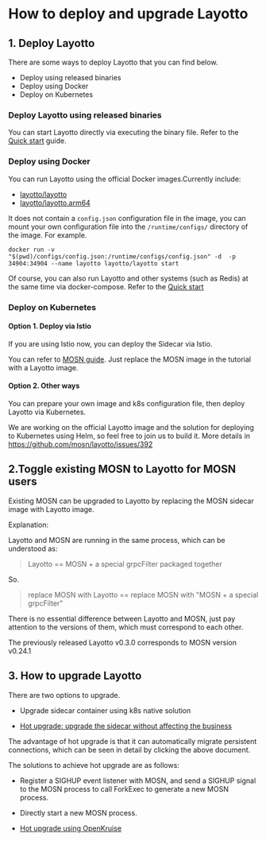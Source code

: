 # How to deploy and upgrade Layotto

## 1. Deploy Layotto

There are some ways to deploy Layotto that you can find below.

- Deploy using released binaries
- Deploy using Docker
- Deploy on Kubernetes

### Deploy Layotto using released binaries

You can start Layotto directly via executing the binary file. Refer to the [Quick start](en/start) guide.

### Deploy using Docker

You can run Layotto using the official Docker images.Currently include:

- [layotto/layotto](https://hub.docker.com/repository/docker/layotto/layotto)
- [layotto/layotto.arm64](https://hub.docker.com/repository/docker/layotto/layotto.arm64)

It does not contain a `config.json` configuration file in the image, you can mount your own configuration file into the `/runtime/configs/` directory of the image. For example.

```shell
docker run -v "$(pwd)/configs/config.json:/runtime/configs/config.json" -d  -p 34904:34904 --name layotto layotto/layotto start
```

Of course, you can also run Layotto and other systems (such as Redis) at the same time via docker-compose. Refer to the [Quick start](en/start/state/start?id=step-1-deploy-redis-and-layotto)

### Deploy on Kubernetes

#### Option 1. Deploy via Istio

If you are using Istio now, you can deploy the Sidecar via Istio.

You can refer to [MOSN guide](https://mosn.io/docs/user-guide/start/istio/). Just replace the MOSN image in the tutorial with a Layotto image.

#### Option 2. Other ways

You can prepare your own image and k8s configuration file, then deploy Layotto via Kubernetes.

We are working on the official Layotto image and the solution for deploying to Kubernetes using Helm, so feel free to join us to build it. More details in <https://github.com/mosn/layotto/issues/392>

## 2.Toggle existing MOSN to Layotto for MOSN users

Existing MOSN can be upgraded to Layotto by replacing the MOSN sidecar image with Layotto image.

Explanation:

Layotto and MOSN are running in the same process, which can be understood as:

> Layotto == MOSN + a special grpcFilter packaged together

So.

> replace MOSN with Layotto == replace MOSN with "MOSN + a special grpcFilter"

There is no essential difference between Layotto and MOSN, just pay attention to the versions of them, which must correspond to each other.

The previously released Layotto v0.3.0 corresponds to MOSN version v0.24.1

## 3. How to upgrade Layotto

There are two options to upgrade.

- Upgrade sidecar container using k8s native solution
  
- [Hot upgrade: upgrade the sidecar without affecting the business](https://mosn.io/en/docs/concept/smooth-upgrade/)

The advantage of hot upgrade is that it can automatically migrate persistent connections, which can be seen in detail by clicking the above document.

The solutions to achieve hot upgrade are as follows:

- Register a SIGHUP event listener with MOSN, and send a SIGHUP signal to the MOSN process to call ForkExec to generate a new MOSN process.
  
- Directly start a new MOSN process.

- [Hot upgrade using OpenKruise](https://mosn.io/blog/posts/mosn-sidecarset-hotupgrade/)
